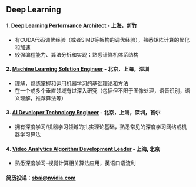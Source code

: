 ## Deep Learning

#### 1. [Deep Learning Performance Architect](/Deep_Learning_Performance_Architect.md) - 上海，新竹
- 有CUDA代码调优经验（或者SIMD等架构的调优经验），熟悉矩阵计算的优化和加速
- 较强编程能力、算法分析和实现；熟悉计算机体系结构

#### 2. [Machine Learning Solution Engineer](/Machine-Learning-Solution-Engineer.md) - 北京，上海，深圳
- 理解，熟练掌握和运用机器学习的基础理论和方法
- 在一个或多个垂直领域有过深入研究（包括但不限于图像处理，语音识别，语义理解，推荐算法等）

#### 3. [AI Developer Technology Engineer](/AI_Developer_Technology_Engineer.md) - 北京，上海，深圳，首尔
- 拥有深度学习/机器学习领域的扎实理论基础，熟悉常见的深度学习网络或机器学习算法

#### 4. [Video Analytics Algorithm Development Leader](/Video_Analytics_Algorithm_Development_Leader.md) - 上海, 北京
- 熟悉深度学习-视觉计算相关算法应用，英语口语流利

#### 简历投递：sbai@nvidia.com
